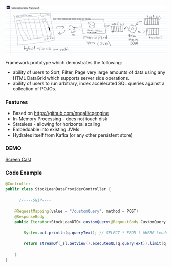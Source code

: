 ![Diagram](/docs/occ-materialized-view.png)

Framework prototype which demostrates the following:
 - ability of users to Sort, Filter, Page very large amounts of data using any HTML DataGrid which supports server side operations.
 - ability of users to run arbitrary, index accelerated SQL queries against a collection of POJOs.
 
### Features
* Based on https://github.com/npgall/cqengine 
* In-Memory Processing - does not touch disk
* Stateless - allowing for horizontal scaling
* Embeddable into existing JVMs 
* Hydrates itself from Kafka (or any other persistent store)


### DEMO
[Screen Cast](https://github.com/unclepaul84/occ-ui-cache-prototype/raw/main/docs/grid.gif)


### Code Example
```java
@Controller
public class StockLoanDataProviderController {
      
      //----SNIP----
      
    @RequestMapping(value = "/customQuery", method = POST)
    @ResponseBody
    public Iterator<StockLoanDTO> customQuery(@RequestBody CustomQuery q) throws Exception {

        System.out.println(q.queryText); // SELECT * FROM t WHERE Lender LIKE 'Gold%' ORDER BY LoanQty DESC

        return streamOf(_sl.GetView().executeSQL(q.queryText)).limit(q.limit.orElse(10000)).iterator();

    } 
}
```
   
